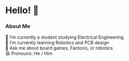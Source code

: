 # Hello! 👋

### About Me

🔭 I’m currently a student studying Electrical Engineering  
🌱 I’m currently learning Robotics and PCB design  
💬 Ask me about board games, Factorio, or robotics  
😄 Pronouns: He / Him  
